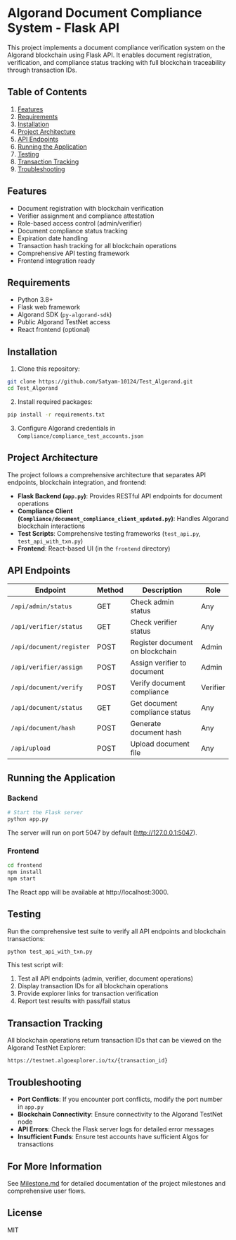 # Algorand Document Compliance System - Flask API

This project implements a document compliance verification system on the Algorand blockchain using Flask API. It enables document registration, verification, and compliance status tracking with full blockchain traceability through transaction IDs.

## Table of Contents

1. [Features](#features)
2. [Requirements](#requirements)
3. [Installation](#installation)
4. [Project Architecture](#project-architecture)
5. [API Endpoints](#api-endpoints)
6. [Running the Application](#running-the-application)
7. [Testing](#testing)
8. [Transaction Tracking](#transaction-tracking)
9. [Troubleshooting](#troubleshooting)

## Features

- Document registration with blockchain verification
- Verifier assignment and compliance attestation
- Role-based access control (admin/verifier)
- Document compliance status tracking
- Expiration date handling
- Transaction hash tracking for all blockchain operations
- Comprehensive API testing framework
- Frontend integration ready

## Requirements

- Python 3.8+
- Flask web framework
- Algorand SDK (`py-algorand-sdk`)
- Public Algorand TestNet access
- React frontend (optional)

## Installation

1. Clone this repository:

```bash
git clone https://github.com/Satyam-10124/Test_Algorand.git
cd Test_Algorand
```

2. Install required packages:

```bash
pip install -r requirements.txt
```

3. Configure Algorand credentials in `Compliance/compliance_test_accounts.json`
   
## Project Architecture

The project follows a comprehensive architecture that separates API endpoints, blockchain integration, and frontend:

- **Flask Backend (`app.py`)**: Provides RESTful API endpoints for document operations
- **Compliance Client (`Compliance/document_compliance_client_updated.py`)**: Handles Algorand blockchain interactions
- **Test Scripts**: Comprehensive testing frameworks (`test_api.py`, `test_api_with_txn.py`)
- **Frontend**: React-based UI (in the `frontend` directory)

## API Endpoints

| Endpoint | Method | Description | Role |
|---------|--------|-------------|------|
| `/api/admin/status` | GET | Check admin status | Any |
| `/api/verifier/status` | GET | Check verifier status | Any |
| `/api/document/register` | POST | Register document on blockchain | Admin |
| `/api/verifier/assign` | POST | Assign verifier to document | Admin |
| `/api/document/verify` | POST | Verify document compliance | Verifier |
| `/api/document/status` | GET | Get document compliance status | Any |
| `/api/document/hash` | POST | Generate document hash | Any |
| `/api/upload` | POST | Upload document file | Any |

## Running the Application

### Backend

```bash
# Start the Flask server
python app.py
```

The server will run on port 5047 by default (http://127.0.0.1:5047).

### Frontend

```bash
cd frontend
npm install
npm start
```

The React app will be available at http://localhost:3000.

## Testing

Run the comprehensive test suite to verify all API endpoints and blockchain transactions:

```bash
python test_api_with_txn.py
```

This test script will:
1. Test all API endpoints (admin, verifier, document operations)
2. Display transaction IDs for all blockchain operations
3. Provide explorer links for transaction verification
4. Report test results with pass/fail status

## Transaction Tracking

All blockchain operations return transaction IDs that can be viewed on the Algorand TestNet Explorer:

```
https://testnet.algoexplorer.io/tx/{transaction_id}
```

## Troubleshooting

- **Port Conflicts**: If you encounter port conflicts, modify the port number in `app.py`
- **Blockchain Connectivity**: Ensure connectivity to the Algorand TestNet node
- **API Errors**: Check the Flask server logs for detailed error messages
- **Insufficient Funds**: Ensure test accounts have sufficient Algos for transactions

## For More Information

See [Milestone.md](./Milestone.md) for detailed documentation of the project milestones and comprehensive user flows.




## License

MIT
